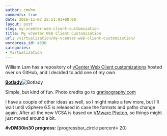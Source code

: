 ```yaml
---
author: cmohn
comments: true
date: 2016-11-07 22:51:03+00:00
layout: post
slug: my-vcenter-web-client-customization
title: My vCenter Web Client Customization
url: /virtualization/my-vcenter-web-client-customization/
wordpress_id: 4336
categories:
- Virtualization
---
```


William Lam has a repository of [vCenter Web Client customizations](https://github.com/lamw/customize-vsphere-web-client-6.0u2) hosted over on GitHub, and I decided to add one of my own.

[**Botlady**](https://github.com/h0bbel/customize-vsphere-web-client-6.0u2/tree/master/themes/botlady)![Botlady](http://vninja.net/wordpress/wp-content/uploads/2016/11/Screenshot-2016-11-07-23.13.19-1024x652.png)

<!--more-->


Simple, but kind of fun. Photo credits go to [gratisography.com](http://www.gratisography.com)

I have a couple of other ideas as well, so I might make a few more, but I'll wait until vSphere 6.5 is released in case the formats and paths change again. After all the new VCSA is based on [VMware Photon](https://vmware.github.io/photon/), so things might just moved around a bit.

**#vDM30in30 progress:**
[progressbar_circle percent= 20]
